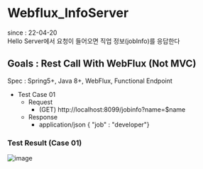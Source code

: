 # Webflux_InfoServer
since : 22-04-20  
Hello Server에서 요청이 들어오면 직업 정보(jobInfo)를 응답한다
## Goals : Rest Call With WebFlux (Not MVC)
Spec : Spring5+, Java 8+, WebFlux, Functional Endpoint
- Test Case 01
  - Request 
    - (GET) http://localhost:8099/jobinfo?name=$name
  - Response
    - application/json { "job" : "developer"}

### Test Result (Case 01)
![image](https://user-images.githubusercontent.com/33744934/164193904-a267c78f-b888-459e-8c7f-1b11ca2cc6e4.png)


